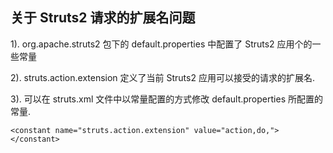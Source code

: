 ## 关于 Struts2 请求的扩展名问题

1\). org.apache.struts2 包下的 default.properties 中配置了 Struts2 应用个的一些常量

2\). struts.action.extension 定义了当前 Struts2 应用可以接受的请求的扩展名.

3\). 可以在 struts.xml 文件中以常量配置的方式修改 default.properties 所配置的常量.

`<constant name="struts.action.extension" value="action,do,"></constant>`

